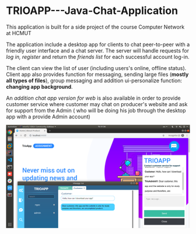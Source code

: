 # TRIOAPP---Java-Chat-Application
This application is built for a side project of the course Computer Network at HCMUT

The application include a desktop app for clients to chat peer-to-peer with a friendly user interface and a chat server.
The server will handle requests for *log in, register* and return the *friends list* for each successful account log-in.

The client can view the list of user (including users's online, offline status).
Client app also provides function for messaging, sending large files (**mostly all types of files**), group messaging and addition ui-personalize function: **changing app background**.

An *addition chat app version for web* is also available in order to provide customer service where customer may chat on producer's website and ask for support from the Admin ( who will be doing his job through the desktop app with a provide Admin account)

![App](/TrioApp.png)

